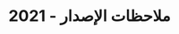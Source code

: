 ﻿---
title: ملاحظات الإصدار - 2021
type: docs
weight: 9
url: /ar/python-java/release-notes/2021/
---
